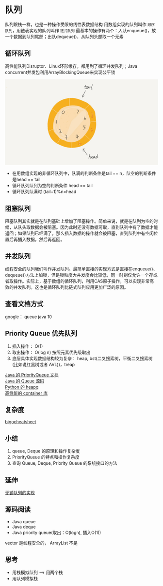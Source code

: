 # 队列

队列跟栈一样，也是一种操作受限的线性表数据结构 
用数组实现的队列叫作 `顺序队列`，用链表实现的队列叫作 `链式队列`
最基本的操作有两个：入队enqueue()，放一个数据到队列尾部；出队dequeue()，从队列头部取一个元素  


## 循环队列 

高性能队列Disruptor、Linux环形缓存，都用到了循环并发队列；Java concurrent并发包利用ArrayBlockingQueue来实现公平锁

![](./queue/queue.jpg)

- 在用数组实现的非循环队列中，队满的判断条件是tail == n，队空的判断条件是head == tail
- 循环队列队列为空的判断条件 head == tail
- 循环队列队满时 (tail+1)%n=head

## 阻塞队列

阻塞队列其实就是在队列基础上增加了阻塞操作。简单来说，就是在队列为空的时候，从队头取数据会被阻塞。因为此时还没有数据可取，直到队列中有了数据才能返回；如果队列已经满了，那么插入数据的操作就会被阻塞，直到队列中有空闲位置后再插入数据，然后再返回。


## 并发队列

线程安全的队列我们叫作并发队列。最简单直接的实现方式是直接在enqueue()、dequeue()方法上加锁，但是锁粒度大并发度会比较低，同一时刻仅允许一个存或者取操作。实际上，基于数组的循环队列，利用CAS原子操作，可以实现非常高效的并发队列。这也是循环队列比链式队列应用更加广泛的原因。

## 查看文档方式

google： queue java 10

## Priority Queue 优先队列

1. 插入操作： O(1)
2. 取出操作： O(log n) 按照元素优先级取出
3. 底层具体实现数据结构较为复杂： heap, bst(二叉搜索树，平衡二叉搜索树(比如说红黑树或者 AVL))，treap

[Java 的 PriorityQueue 文档](https://docs.oracle.com/javase/10/docs/api/java/util/PriorityQueue.html)  
[Java 的 Queue 源码](http://fuseyism.com/classpath/doc/java/util/Queue-source.html)  
[Python 的 heapq](https://docs.python.org/2/library/heapq.html)  
[高性能的 container 库](https://docs.python.org/2/library/collections.html)  

## 复杂度

[bigocheatsheet](https://www.bigocheatsheet.com/)

## 小结

1. queue, Deque 的原理和操作复杂度
2. PriorityQueue 的特点和操作复杂度
3. 查询 Queue, Deque, Priority Queue 的系统接口的方法


## 延伸

[无锁队列的实现](https://coolshell.cn/articles/8239.html)

## 源码阅读

- Java queue
- Java deque
- Java priority queue(取出：O(logn), 插入O(1))

vector 是线程安全的， ArrayList 不是

## 思考

- 用栈模拟队列 --> 用两个栈
- 用队列模拟栈 
